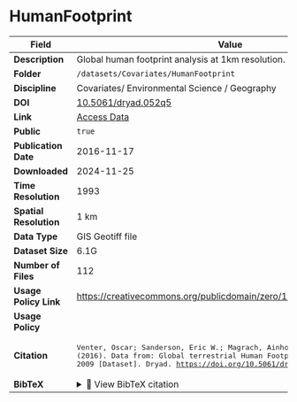 # HumanFootprint

| Field | Value |
|--------|-------|
| **Description** | Global human footprint analysis at 1km resolution. |
| **Folder** | `/datasets/Covariates/HumanFootprint` |
| **Discipline** | Covariates/ Environmental Science / Geography |
| **DOI** | [10.5061/dryad.052q5](https://doi.org/10.5061/dryad.052q5) |
| **Link** | [Access Data](https://datadryad.org/stash/dataset/doi:10.5061/dryad.052q5) |
| **Public** | `true` |
| **Publication Date** | 2016-11-17 |
| **Downloaded** | 2024-11-25 |
| **Time Resolution** | 1993 |
| **Spatial Resolution** | 1 km |
| **Data Type** | GIS Geotiff file |
| **Dataset Size** | 6.1G |
| **Number of Files** | 112 |
| **Usage Policy Link** | https://creativecommons.org/publicdomain/zero/1.0/ |
| **Usage Policy** |  |
| **Citation** | <pre>Venter, Oscar; Sanderson, Eric W.; Magrach, Ainhoa et al. (2016). Data from: Global terrestrial Human Footprint maps for 1993 and 2009 [Dataset]. Dryad. https://doi.org/10.5061/dryad.052q5</pre> |
| **BibTeX** | <details><summary>📜 View BibTeX citation</summary><pre>@dataset{Venter2016_HumanFootprint,<br>  author = {Venter, Oscar and Sanderson, Eric W. and Magrach, Ainhoa and others},<br>  title = {Data from: Global terrestrial Human Footprint maps for 1993 and 2009},<br>  year = {2016},<br>  publisher = {Dryad},<br>  doi = {10.5061/dryad.052q5},<br>  url = {https://doi.org/10.5061/dryad.052q5}<br>}</pre> |
